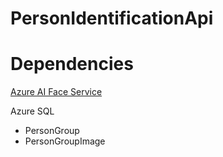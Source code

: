 # PersonIdentificationApi

# Dependencies

[Azure AI Face Service](https://learn.microsoft.com/en-us/azure/ai-services/computer-vision/overview-identity)

Azure SQL
- PersonGroup
- PersonGroupImage
